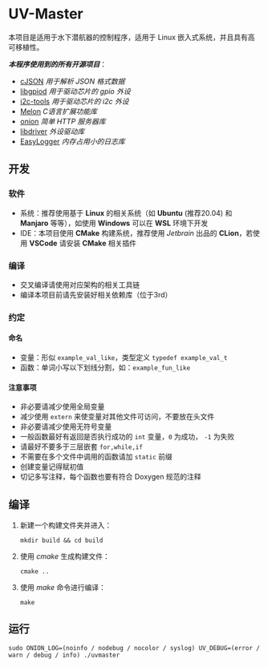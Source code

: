 # UV-Master

本项目是适用于水下潜航器的控制程序，适用于 Linux 嵌入式系统，并且具有高可移植性。

***本程序使用到的所有开源项目***：

- [cJSON](https://github.com/DaveGamble/cJSON.git) *用于解析 JSON 格式数据*
- [libgpiod](https://git.kernel.org/pub/scm/libs/libgpiod/libgpiod.git) *用于驱动芯片的 gpio 外设*
- [i2c-tools](https://git.kernel.org/pub/scm/utils/i2c-tools/i2c-tools.git) *用于驱动芯片的 i2c 外设*
- [Melon](https://github.com/Water-Melon/Melon.git) *C语言扩展功能库*
- [onion](https://github.com/davidmoreno/onion.git) *简单 HTTP 服务器库*
- [libdriver](https://github.com/hepingood) *外设驱动库*
- [EasyLogger](https://github.com/armink/EasyLogger.git) *内存占用小的日志库*

## 开发

### 软件

- 系统：推荐使用基于 **Linux** 的相关系统（如 **Ubuntu** (推荐20.04) 和 **Manjaro** 等等），如使用 **Windows** 可以在 **WSL** 环境下开发
- IDE：本项目使用 **CMake** 构建系统，推荐使用 *Jetbrain* 出品的 **CLion**，若使用 **VSCode** 请安装 **CMake** 相关插件

### 编译

- 交叉编译请使用对应架构的相关工具链
- 编译本项目前请先安装好相关依赖库（位于3rd）

### 约定

#### 命名

- 变量：形似 `example_val_like`，类型定义 `typedef example_val_t`
- 函数：单词小写以下划线分割，如：`example_fun_like`

#### 注意事项

- 非必要请减少使用全局变量
- 减少使用 `extern` 来使变量对其他文件可访问，不要放在头文件
- 非必要请减少使用无符号变量
- 一般函数最好有返回是否执行成功的 `int` 变量，`0` 为成功， `-1` 为失败
- 请最好不要多于三层嵌套 `for,while,if`
- 不需要在多个文件中调用的函数请加 `static` 前缀
- 创建变量记得赋初值
- 切记多写注释，每个函数也要有符合 Doxygen 规范的注释

## 编译

1. 新建一个构建文件夹并进入：

   ```shell
   mkdir build && cd build
   ```

2. 使用 *cmake* 生成构建文件：

   ```shell
   cmake ..
   ```

3. 使用 *make* 命令进行编译：

   ```shell
   make
   ```

## 运行

```shell
sudo ONION_LOG=(noinfo / nodebug / nocolor / syslog) UV_DEBUG=(error / warn / debug / info) ./uvmaster
```

